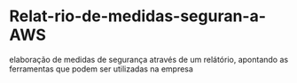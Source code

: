 # Relat-rio-de-medidas-seguran-a-AWS
elaboração de medidas de segurança através de um relátório, apontando as ferramentas que podem ser utilizadas na empresa
